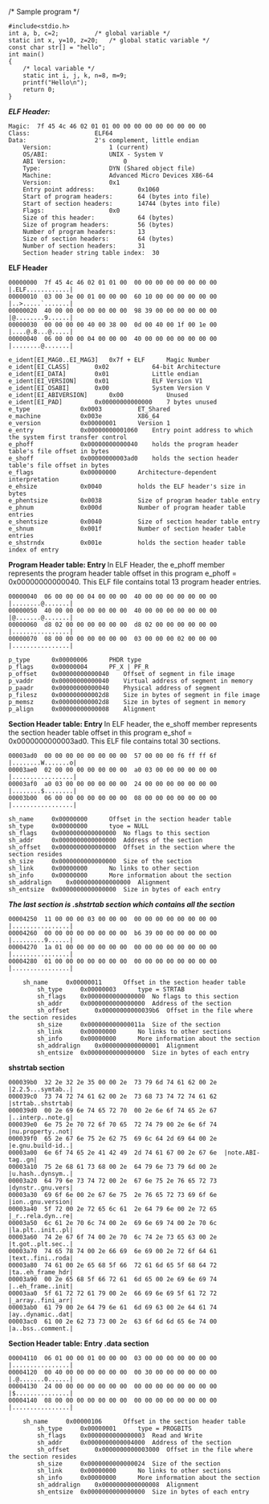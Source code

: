 /* Sample program */

	#include<stdio.h>
	int a, b, c=2;			/* global variable */
	static int x, y=10, z=20;	/* global static variable */
	const char str[] = "hello";
	int main()
	{
		/* local variable */
		static int i, j, k, n=8, m=9;
		printf("Hello\n");
		return 0;
	}

<b><i> ELF Header: </b></i>

	Magic:	7f 45 4c 46 02 01 01 00 00 00 00 00 00 00 00 00
	Class:					ELF64
	Data: 					2's complement, little endian
      	Version:				1 (current)
      	OS/ABI:					UNIX - System V
      	ABI Version:				0
      	Type:					DYN (Shared object file)
      	Machine:				Advanced Micro Devices X86-64
      	Version:				0x1
      	Entry point address:			0x1060
      	Start of program headers:		64 (bytes into file)
      	Start of section headers:		14744 (bytes into file)
      	Flags:					0x0
      	Size of this header:			64 (bytes)
     	Size of program headers:		56 (bytes)
      	Number of program headers:		13
      	Size of section headers:		64 (bytes)
      	Number of section headers:		31
      	Section header string table index:	30

<b> ELF Header </b>
```
00000000  7f 45 4c 46 02 01 01 00  00 00 00 00 00 00 00 00  |.ELF............|
00000010  03 00 3e 00 01 00 00 00  60 10 00 00 00 00 00 00  |..>.....`.......|
00000020  40 00 00 00 00 00 00 00  98 39 00 00 00 00 00 00  |@........9......|
00000030  00 00 00 00 40 00 38 00  0d 00 40 00 1f 00 1e 00  |....@.8...@.....|
00000040  06 00 00 00 04 00 00 00  40 00 00 00 00 00 00 00  |........@.......|

e_ident[EI_MAG0..EI_MAG3]	0x7f + ELF		Magic Number
e_ident[EI_CLASS]		0x02			64-bit Architecture
e_ident[EI_DATA]		0x01			Little endian
e_ident[EI_VERSION]		0x01			ELF Version V1
e_ident[EI_OSABI]		0x00			System Version V
e_ident[EI_ABIVERSION]		0x00			Unused
e_ident[EI_PAD]			0x00000000000000	7 bytes unused
e_type				0x0003			ET_Shared
e_machine			0x003e			X86_64
e_version 			0x00000001		Version 1
e_entry 			0x00000000001060	Entry point address to which the system first transfer control
e_phoff				0x00000000000040	holds the program header table's file offset in bytes
e_shoff				0x00000000003ad0	holds the section header table's file offset in bytes
e_flags				0x00000000		Architecture-dependent interpretation
e_ehsize			0x0040			holds the ELF header's size in bytes
e_phentsize			0x0038			Size of program header table entry
e_phnum				0x000d			Number of program header table entries
e_shentsize			0x0040			Size of section header table entry
e_shnum				0x001f			Number of section header table entries	
e_shstrndx			0x001e			holds the section header table index of entry
```
<b> Program Header table: Entry </b>
   In ELF Header, the e_phoff member represents the program header table offset in this program
e_phoff = 0x00000000000040. This ELF file contains total 13 program header entries.
```
00000040  06 00 00 00 04 00 00 00  40 00 00 00 00 00 00 00  |........@.......|
00000050  40 00 00 00 00 00 00 00  40 00 00 00 00 00 00 00  |@.......@.......|
00000060  d8 02 00 00 00 00 00 00  d8 02 00 00 00 00 00 00  |................|
00000070  08 00 00 00 00 00 00 00  03 00 00 00 02 00 00 00  |................|

p_type		0x00000006		PHDR type
p_flags		0x00000004		PF_X | PF_R
p_offset	0x00000000000040	Offset of segment in file image
p_vaddr		0x00000000000040	Virtual address of segment in memory
p_paadr		0x00000000000040	Physical address of segment
p_filesz	0x000000000002d8	Size in bytes of segment in file image	
p_memsz		0x000000000002d8	Size in bytes of segment in memory
p_align		0x00000000000008	Alignment
```
<b> Section Header table: Entry </b>
   In ELF header, the e_shoff member represents the section header table offset in this program
e_shof = 0x0000000000003ad0. This ELF file contains total 30 sections.
```
00003ad0  00 00 00 00 00 00 00 00  57 00 00 00 f6 ff ff 6f  |........W.......o|  
00003ae0  02 00 00 00 00 00 00 00  a0 03 00 00 00 00 00 00  |.................|
00003af0  a0 03 00 00 00 00 00 00  24 00 00 00 00 00 00 00  |........$........|
00003b00  06 00 00 00 00 00 00 00  08 00 00 00 00 00 00 00  |.................|

sh_name		0x00000000		Offset in the section header table
sh_type		0x00000000		tyoe = NULL
sh_flags	0x0000000000000000	No flags to this section
sh_addr		0x0000000000000000	Address of the section
sh_offset	0x0000000000000000	Offset in the section where the section resides
sh_size		0x0000000000000000	Size of the section 
sh_link		0x00000000		No links to other section 
sh_info		0x00000000		More information about the section
sh_addralign	0x0000000000000000	Alignment
sh_entsize	0x0000000000000000	Size in bytes of each entry
```
<b><i> The last section is .shstrtab section which contains all the section</b></i>
```
00004250  11 00 00 00 03 00 00 00  00 00 00 00 00 00 00 00  |................|
00004260  00 00 00 00 00 00 00 00  b6 39 00 00 00 00 00 00  |.........9......|
00004270  1a 01 00 00 00 00 00 00  00 00 00 00 00 00 00 00  |................|
00004280  01 00 00 00 00 00 00 00  00 00 00 00 00 00 00 00  |................|
 
	sh_name		0x00000011		Offset in the section header table
        sh_type		0x00000003		type = STRTAB
        sh_flags	0x0000000000000000	No flags to this section
        sh_addr		0x0000000000000000	Address of the section
        sh_offset     	0x00000000000039b6	Offset in the file where the section resides
        sh_size		0x000000000000011a	Size of the section
        sh_link		0x00000000	  	No links to other sections
        sh_info		0x00000000		More information about the section
        sh_addralign	0x0000000000000001	Alignment 
        sh_entsize	0x0000000000000000	Size in bytes of each entry
```
<b> shstrtab section </b>
```
000039b0  32 2e 32 2e 35 00 00 2e  73 79 6d 74 61 62 00 2e  |2.2.5...symtab..|
000039c0  73 74 72 74 61 62 00 2e  73 68 73 74 72 74 61 62  |strtab..shstrtab|
000039d0  00 2e 69 6e 74 65 72 70  00 2e 6e 6f 74 65 2e 67  |..interp..note.g|
000039e0  6e 75 2e 70 72 6f 70 65  72 74 79 00 2e 6e 6f 74  |nu.property..not|
000039f0  65 2e 67 6e 75 2e 62 75  69 6c 64 2d 69 64 00 2e  |e.gnu.build-id..|
00003a00  6e 6f 74 65 2e 41 42 49  2d 74 61 67 00 2e 67 6e  |note.ABI-tag..gn|
00003a10  75 2e 68 61 73 68 00 2e  64 79 6e 73 79 6d 00 2e  |u.hash..dynsym..|
00003a20  64 79 6e 73 74 72 00 2e  67 6e 75 2e 76 65 72 73  |dynstr..gnu.vers|
00003a30  69 6f 6e 00 2e 67 6e 75  2e 76 65 72 73 69 6f 6e  |ion..gnu.version|
00003a40  5f 72 00 2e 72 65 6c 61  2e 64 79 6e 00 2e 72 65  |_r..rela.dyn..re|
00003a50  6c 61 2e 70 6c 74 00 2e  69 6e 69 74 00 2e 70 6c  |la.plt..init..pl|
00003a60  74 2e 67 6f 74 00 2e 70  6c 74 2e 73 65 63 00 2e  |t.got..plt.sec..|
00003a70  74 65 78 74 00 2e 66 69  6e 69 00 2e 72 6f 64 61  |text..fini..roda|
00003a80  74 61 00 2e 65 68 5f 66  72 61 6d 65 5f 68 64 72  |ta..eh_frame_hdr|
00003a90  00 2e 65 68 5f 66 72 61  6d 65 00 2e 69 6e 69 74  |..eh_frame..init|
00003aa0  5f 61 72 72 61 79 00 2e  66 69 6e 69 5f 61 72 72  |_array..fini_arr|
00003ab0  61 79 00 2e 64 79 6e 61  6d 69 63 00 2e 64 61 74  |ay..dynamic..dat|
00003ac0  61 00 2e 62 73 73 00 2e  63 6f 6d 6d 65 6e 74 00  |a..bss..comment.|
```
<b> Section Header table: Entry .data section </b>
```
00004110  06 01 00 00 01 00 00 00  03 00 00 00 00 00 00 00  |................|
00004120  00 40 00 00 00 00 00 00  00 30 00 00 00 00 00 00  |.@.......0......|
00004130  24 00 00 00 00 00 00 00  00 00 00 00 00 00 00 00  |$...............|
00004140  08 00 00 00 00 00 00 00  00 00 00 00 00 00 00 00  |................|

	sh_name		0x00000106		Offset in the section header table
        sh_type		0x00000001		type = PROGBITS
        sh_flags	0x0000000000000003	Read and Write
        sh_addr		0x0000000000004000	Address of the section
        sh_offset     	0x0000000000003000	Offset in the file where the section resides
        sh_size		0x0000000000000024	Size of the section
        sh_link		0x00000000	  	No links to other sections
        sh_info		0x00000000		More information about the section
        sh_addralign	0x0000000000000008	Alignment 
        sh_entsize	0x0000000000000000	Size in bytes of each entry

```
